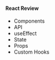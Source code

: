 #### React Review

- Components   
- API          
- useEffect    
- State        
- Props        
- Custom Hooks 
